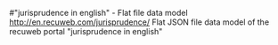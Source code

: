 #"jurisprudence in english" - Flat file data model
http://en.recuweb.com/jurisprudence/
Flat JSON file data model of the recuweb portal "jurisprudence in english"
